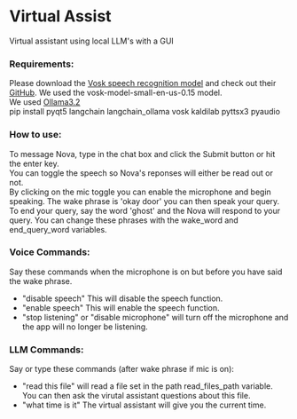 # Virtual Assist
Virtual assistant using local LLM's with a GUI

### Requirements:
Please download the [Vosk speech recognition model](https://alphacephei.com/vosk/models) and check out their [GitHub](https://github.com/alphacep/vosk-api). We used the vosk-model-small-en-us-0.15 model. </br>
We used [Ollama3.2](https://ollama.com/) </br>
pip install pyqt5 langchain langchain_ollama vosk kaldilab pyttsx3 pyaudio


### How to use:
To message Nova, type in the chat box and click the Submit button or hit the enter key. </br>
You can toggle the speech so Nova's reponses will either be read out or not. </br>
By clicking on the mic toggle you can enable the microphone and begin speaking. The wake phrase is 'okay door' you can then speak your query. To end your query, say the word 'ghost' and the Nova will respond to your query. You can change these phrases with the wake_word and end_query_word variables.

### Voice Commands:
Say these commands when the microphone is on but before you have said the wake phrase. </br>
- "disable speech" This will disable the speech function. </br>
- "enable speech" This will enable the speech function. </br>
- "stop listening" or "disable microphone" will turn off the microphone and the app will no longer be listening. </br>

### LLM Commands:
Say or type these commands (after wake phrase if mic is on):
- "read this file" will read a file set in the path read_files_path variable. You can then ask the virutal assistant questions about this file.
- "what time is it" The virtual assistant will give you the current time.
